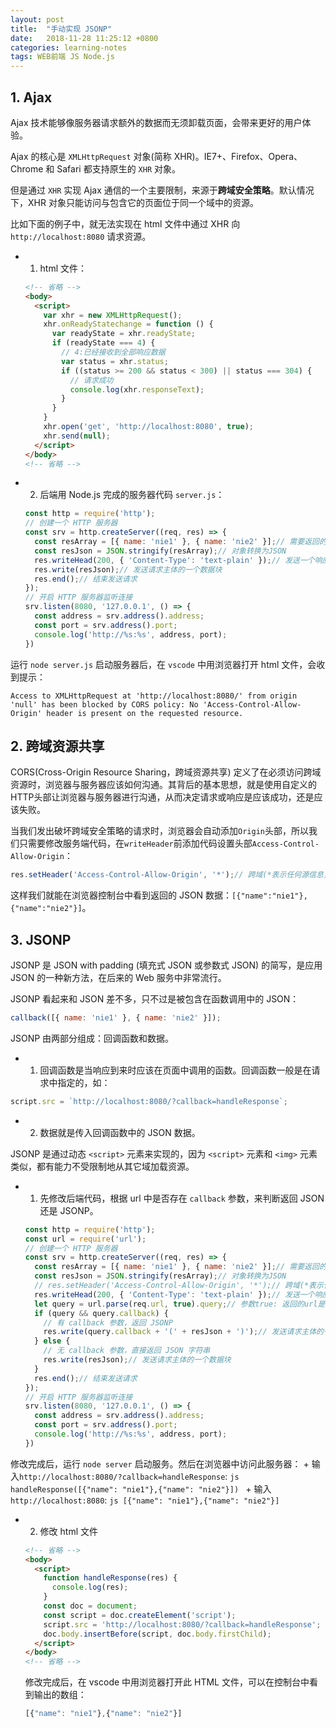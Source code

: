 ```yaml
---
layout: post
title:  "手动实现 JSONP"
date:   2018-11-28 11:25:12 +0800
categories: learning-notes
tags: WEB前端 JS Node.js
---
```



## 1. Ajax

Ajax 技术能够像服务器请求额外的数据而无须卸载页面，会带来更好的用户体验。<br>

Ajax 的核心是 `XMLHttpRequest` 对象(简称 XHR)。IE7+、Firefox、Opera、Chrome 和 Safari 都支持原生的 `XHR` 对象。<br>

但是通过 `XHR` 实现 Ajax 通信的一个主要限制，来源于**跨域安全策略**。默认情况下，XHR 对象只能访问与包含它的页面位于同一个域中的资源。<br>

比如下面的例子中，就无法实现在 html 文件中通过 XHR 向 `http://localhost:8080` 请求资源。

+ 1) html 文件：
  ```html
  <!-- 省略 -->
  <body>
    <script>
      var xhr = new XMLHttpRequest();
      xhr.onReadyStatechange = function () {
        var readyState = xhr.readyState;
        if (readyState === 4) {
          // 4:已经接收到全部响应数据
          var status = xhr.status;
          if ((status >= 200 && status < 300) || status === 304) {
            // 请求成功
            console.log(xhr.responseText);
          }
        }
      }
      xhr.open('get', 'http://localhost:8080', true);
      xhr.send(null);
    </script>
  </body>
  <!-- 省略 -->
  ```



  
+ 2) 后端用 Node.js 完成的服务器代码 `server.js`：
  ```js
  const http = require('http');
  // 创建一个 HTTP 服务器
  const srv = http.createServer((req, res) => {
    const resArray = [{ name: 'nie1' }, { name: 'nie2' }];// 需要返回的数据
    const resJson = JSON.stringify(resArray);// 对象转换为JSON
    res.writeHead(200, { 'Content-Type': 'text-plain' });// 发送一个响应头给请求。
    res.write(resJson);// 发送请求主体的一个数据块
    res.end();// 结束发送请求
  });
  // 开启 HTTP 服务器监听连接
  srv.listen(8080, '127.0.0.1', () => {
    const address = srv.address().address;
    const port = srv.address().port;
    console.log('http://%s:%s', address, port);
  })
  ```

运行 `node server.js` 启动服务器后，在 `vscode` 中用浏览器打开 html 文件，会收到提示：
```
Access to XMLHttpRequest at 'http://localhost:8080/' from origin 'null' has been blocked by CORS policy: No 'Access-Control-Allow-Origin' header is present on the requested resource.
```

## 2. 跨域资源共享

CORS(Cross-Origin Resource Sharing，跨域资源共享) 定义了在必须访问跨域资源时，浏览器与服务器应该如何沟通。其背后的基本思想，就是使用自定义的HTTP头部让浏览器与服务器进行沟通，从而决定请求或响应是应该成功，还是应该失败。<br>

当我们发出破坏跨域安全策略的请求时，浏览器会自动添加`Origin`头部，所以我们只需要修改服务端代码，在`writeHeader`前添加代码设置头部`Access-Control-Allow-Origin`：
```js
res.setHeader('Access-Control-Allow-Origin', '*');// 跨域(*表示任何源信息，即表示此资源为公共资源)
```
这样我们就能在浏览器控制台中看到返回的 JSON 数据：`[{"name":"nie1"},{"name":"nie2"}]`。

## 3. JSONP

JSONP 是 JSON with padding (填充式 JSON 或参数式 JSON) 的简写，是应用 JSON 的一种新方法，在后来的 Web 服务中非常流行。<br>

JSONP 看起来和 JSON 差不多，只不过是被包含在函数调用中的 JSON：
```js
callback([{ name: 'nie1' }, { name: 'nie2' }]);
```
JSONP 由两部分组成：回调函数和数据。
+ 1) 回调函数是当响应到来时应该在页面中调用的函数。回调函数一般是在请求中指定的，如：
```js
script.src = `http://localhost:8080/?callback=handleResponse`;
```
+ 2) 数据就是传入回调函数中的 JSON 数据。

JSONP 是通过动态 `<script>` 元素来实现的，因为 `<script>` 元素和 `<img>` 元素类似，都有能力不受限制地从其它域加载资源。<br>

+ 1) 先修改后端代码，根据 url 中是否存在 `callback` 参数，来判断返回 JSON 还是 JSONP。
  ```js
  const http = require('http');
  const url = require('url');
  // 创建一个 HTTP 服务器
  const srv = http.createServer((req, res) => {
    const resArray = [{ name: 'nie1' }, { name: 'nie2' }];// 需要返回的数据
    const resJson = JSON.stringify(resArray);// 对象转换为JSON
    // res.setHeader('Access-Control-Allow-Origin', '*');// 跨域(*表示任何源信息，即表示此资源为公共资源)
    res.writeHead(200, { 'Content-Type': 'text-plain' });// 发送一个响应头给请求。
    let query = url.parse(req.url, true).query;// 参数true: 返回的url是对象。
    if (query && query.callback) {
      // 有 callback 参数，返回 JSONP
      res.write(query.callback + '(' + resJson + ')');// 发送请求主体的一个数据块
    } else {
      // 无 callback 参数，直接返回 JSON 字符串
      res.write(resJson);// 发送请求主体的一个数据块
    }
    res.end();// 结束发送请求
  });
  // 开启 HTTP 服务器监听连接
  srv.listen(8080, '127.0.0.1', () => {
    const address = srv.address().address;
    const port = srv.address().port;
    console.log('http://%s:%s', address, port);
  })
  ```
 修改完成后，运行 `node server` 启动服务。然后在浏览器中访问此服务器：
    + 输入`http://localhost:8080/?callback=handleResponse`:
    ```js
    handleResponse([{"name": "nie1"},{"name": "nie2"}])
    ```
    + 输入`http://localhost:8080`:
    ```js
    [{"name": "nie1"},{"name": "nie2"}]
    ```
+ 2) 修改 html 文件
  ```html
  <!-- 省略 -->
  <body>
    <script>
      function handleResponse(res) {
        console.log(res);
      }
      const doc = document;
      const script = doc.createElement('script');
      script.src = 'http://localhost:8080/?callback=handleResponse';
      doc.body.insertBefore(script, doc.body.firstChild);
    </script>
  </body>
  <!-- 省略 -->
  ```
  修改完成后，在 vscode 中用浏览器打开此 HTML 文件，可以在控制台中看到输出的数组：
  ```js
  [{"name": "nie1"},{"name": "nie2"}]
  ```